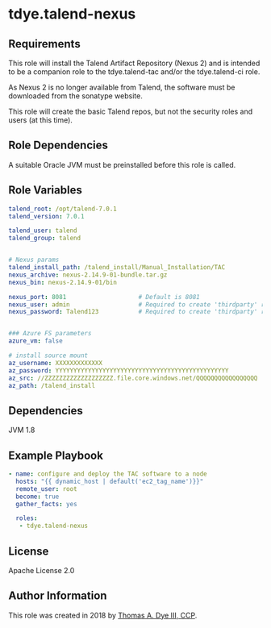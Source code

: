 # tdye.talend-nexus

Requirements
------------

This role will install the Talend Artifact Repository (Nexus 2) and is intended to be a companion role to the tdye.talend-tac and/or the 
tdye.talend-ci role.  

As Nexus 2 is no longer available from Talend, the software must be downloaded from the sonatype website.  

This role will create the basic Talend repos, but not the security roles and users (at this time).


Role Dependencies
-----------------

A suitable Oracle JVM must be preinstalled before this role is called.

Role Variables
--------------

```yaml
talend_root: /opt/talend-7.0.1
talend_version: 7.0.1

talend_user: talend
talend_group: talend


# Nexus params
talend_install_path: /talend_install/Manual_Installation/TAC
nexus_archive: nexus-2.14.9-01-bundle.tar.gz
nexus_bin: nexus-2.14.9-01/bin

nexus_port: 8081                    # Default is 8081
nexus_user: admin					# Required to create 'thirdparty' repo
nexus_password: Talend123			# Required to create 'thirdparty' repo


### Azure FS parameters
azure_vm: false

# install source mount
az_username: XXXXXXXXXXXXX
az_password: YYYYYYYYYYYYYYYYYYYYYYYYYYYYYYYYYYYYYYYYYYYYYYYY
az_src: //ZZZZZZZZZZZZZZZZZZZ.file.core.windows.net/QQQQQQQQQQQQQQQQQ
az_path: /talend_install

```

Dependencies
------------
JVM 1.8


Example Playbook
----------------

```yaml
- name: configure and deploy the TAC software to a node
  hosts: "{{ dynamic_host | default('ec2_tag_name')}}"
  remote_user: root
  become: true
  gather_facts: yes

  roles:
   - tdye.talend-nexus
```

License
-------

Apache License 2.0

Author Information
------------------

This role was created in 2018 by [Thomas A. Dye III, CCP](https://github.com/tdye).

